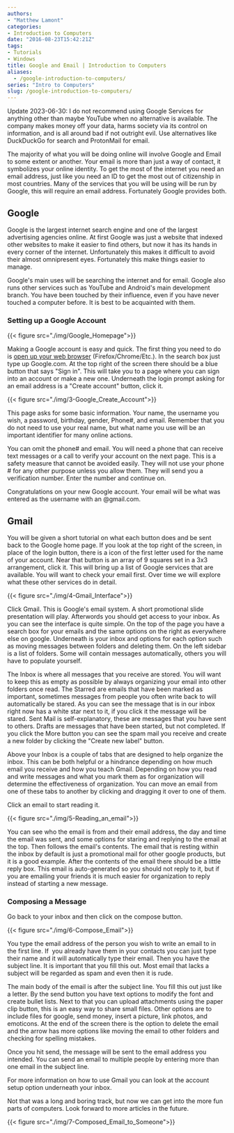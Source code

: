 ```yaml
---
authors: 
- "Matthew Lamont"
categories:
- Introduction to Computers
date: "2016-08-23T15:42:21Z"
tags:
- Tutorials
- Windows
title: Google and Email | Introduction to Computers
aliases:
  - /google-introduction-to-computers/
series: "Intro to Computers"
slug: /google-introduction-to-computers/
---
```


Update 2023-06-30: I do not recommend using Google Services for anything other than maybe YouTube when no alternative is available. The company makes money off your data, harms society via its control on information, and is all around bad if not outright evil. Use alternatives like DuckDuckGo for search and ProtonMail for email.

The majority of what you will be doing online will involve Google and Email to some extent or another. Your email is more than just a way of contact, it symbolizes your online identity. To get the most of the internet you need an email address, just like you need an ID to get the most out of citizenship in most countries. Many of the services that you will be using will be run by Google, this will require an email address. Fortunately Google provides both.

## Google

Google is the largest internet search engine and one of the largest advertising agencies online. At first Google was just a website that indexed other websites to make it easier to find others, but now it has its hands in every corner of the internet. Unfortunately this makes it difficult to avoid their almost omnipresent eyes. Fortunately this make things easier to manage.

Google's main uses will be searching the internet and for email. Google also runs other services such as YouTube and Android's main development branch. You have been touched by their influence, even if you have never touched a computer before. It is best to be acquainted with them.

### Setting up a Google Account

{{< figure src="./img/Google_Homepage">}}

Making a Google account is easy and quick. The first thing you need to do is <a href="https://www.blog.mattlamont.com/internet-introduction-computers/">open up your web browser</a> (Firefox/Chrome/Etc.). In the search box just type up Google.com. At the top right of the screen there should be a blue button that says "Sign in". This will take you to a page where you can sign into an account or make a new one. Underneath the login prompt asking for an email address is a "Create account" button, click it.

{{< figure src="./img/3-Google_Create_Account">}}

This page asks for some basic information. Your name, the username you wish, a password, birthday, gender, Phone#, and email. Remember that you do not need to use your real name, but what name you use will be an important identifier for many online actions.

You can omit the phone# and email. You will need a phone that can receive text messages or a call to verify your account on the next page. This is a safety measure that cannot be avoided easily. They will not use your phone # for any other purpose unless you allow them. They will send you a verification number. Enter the number and continue on.

Congratulations on your new Google account. Your email will be what was entered as the username with an @gmail.com.

## Gmail

You will be given a short tutorial on what each button does and be sent back to the Google home page. If you look at the top right of the screen, in place of the login button, there is a icon of the first letter used for the name of your account. Near that button is an array of 9 squares set in a 3x3 arrangement, click it. This will bring up a list of Google services that are available. You will want to check your email first. Over time we will explore what these other services do in detail.

{{< figure src="./img/4-Gmail_Interface">}}

Click Gmail. This is Google's email system. A short promotional slide presentation will play. Afterwords you should get access to your inbox. As you can see the interface is quite simple. On the top of the page you have a search box for your emails and the same options on the right as everywhere else on google. Underneath is your inbox and options for each option such as moving messages between folders and deleting them. On the left sidebar is a list of folders. Some will contain messages automatically, others you will have to populate yourself.

The Inbox is where all messages that you receive are stored. You will want to keep this as empty as possible by always organizing your email into other folders once read. The Starred are emails that have been marked as important, sometimes messages from people you often write back to will automatically be stared. As you can see the message that is in our inbox right now has a white star next to it, if you click it the message will be stared. Sent Mail is self-explanatory, these are messages that you have sent to others. Drafts are messages that have been started, but not completed. If you click the More button you can see the spam mail you receive and create a new folder by clicking the "Create new label" button.

Above your Inbox is a couple of tabs that are designed to help organize the inbox. This can be both helpful or a hindrance depending on how much email you receive and how you teach Gmail. Depending on how you read and write messages and what you mark them as for organization will determine the effectiveness of organization. You can move an email from one of these tabs to another by clicking and dragging it over to one of them.

Click an email to start reading it.

{{< figure src="./img/5-Reading_an_email">}}

You can see who the email is from and their email address, the day and time the email was sent, and some options for staring and replying to the email at the top. Then follows the email's contents. The email that is resting within the inbox by default is just a promotional mail for other google products, but it is a good example. After the contents of the email there should be a little reply box. This email is auto-generated so you should not reply to it, but if you are emailing your friends it is much easier for organization to reply instead of starting a new message.

### Composing a Message

Go back to your inbox and then click on the compose button.

{{< figure src="./img/6-Compose_Email">}}

You type the email address of the person you wish to write an email to in the first line. If  you already have them in your contacts you can just type their name and it will automatically type their email. Then you have the subject line. It is important that you fill this out. Most email that lacks a subject will be regarded as spam and even then it is rude.

The main body of the email is after the subject line. You fill this out just like a letter. By the send button you have text options to modify the font and create bullet lists. Next to that you can upload attachments using the paper clip button, this is an easy way to share small files. Other options are to include files for google, send money, insert a picture, link photos, and emoticons. At the end of the screen there is the option to delete the email and the arrow has more options like moving the email to other folders and checking for spelling mistakes.

Once you hit send, the message will be sent to the email address you intended. You can send an email to multiple people by entering more than one email in the subject line.

For more information on how to use Gmail you can look at the account setup option underneath your inbox.

Not that was a long and boring track, but now we can get into the more fun parts of computers. Look forward to more articles in the future.

{{< figure src="./img/7-Composed_Email_to_Someone">}}